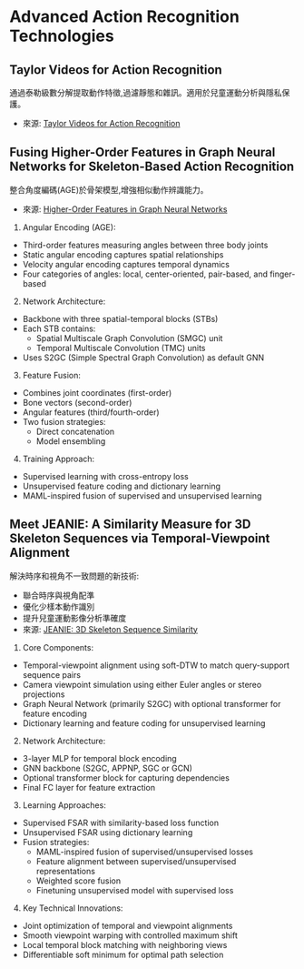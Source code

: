 # Advanced Action Recognition Technologies

## Taylor Videos for Action Recognition

通過泰勒級數分解提取動作特徵,過濾靜態和雜訊。適用於兒童運動分析與隱私保護。

- 來源: [Taylor Videos for Action Recognition](https://arxiv.org/abs/2402.03019v4)

## Fusing Higher-Order Features in Graph Neural Networks for Skeleton-Based Action Recognition

整合角度編碼(AGE)於骨架模型,增強相似動作辨識能力。

- 來源: [Higher-Order Features in Graph Neural Networks](https://doi.org/gt6h5g)

1. Angular Encoding (AGE):

- Third-order features measuring angles between three body joints
- Static angular encoding captures spatial relationships
- Velocity angular encoding captures temporal dynamics
- Four categories of angles: local, center-oriented, pair-based, and finger-based

2. Network Architecture:

- Backbone with three spatial-temporal blocks (STBs)
- Each STB contains:
  - Spatial Multiscale Graph Convolution (SMGC) unit
  - Temporal Multiscale Convolution (TMC) units
- Uses S2GC (Simple Spectral Graph Convolution) as default GNN

3. Feature Fusion:

- Combines joint coordinates (first-order)
- Bone vectors (second-order) 
- Angular features (third/fourth-order)
- Two fusion strategies:
  - Direct concatenation
  - Model ensembling

4. Training Approach:

- Supervised learning with cross-entropy loss
- Unsupervised feature coding and dictionary learning
- MAML-inspired fusion of supervised and unsupervised learning

## Meet JEANIE: A Similarity Measure for 3D Skeleton Sequences via Temporal-Viewpoint Alignment

解決時序和視角不一致問題的新技術:

- 聯合時序與視角配準
- 優化少樣本動作識別
- 提升兒童運動影像分析準確度
- 來源: [JEANIE: 3D Skeleton Sequence Similarity](https://doi.org/gt483p)

1. Core Components:

- Temporal-viewpoint alignment using soft-DTW to match query-support sequence pairs
- Camera viewpoint simulation using either Euler angles or stereo projections
- Graph Neural Network (primarily S2GC) with optional transformer for feature encoding
- Dictionary learning and feature coding for unsupervised learning

2. Network Architecture:

- 3-layer MLP for temporal block encoding
- GNN backbone (S2GC, APPNP, SGC or GCN)
- Optional transformer block for capturing dependencies
- Final FC layer for feature extraction

3. Learning Approaches:

- Supervised FSAR with similarity-based loss function
- Unsupervised FSAR using dictionary learning
- Fusion strategies:
  - MAML-inspired fusion of supervised/unsupervised losses
  - Feature alignment between supervised/unsupervised representations
  - Weighted score fusion
  - Finetuning unsupervised model with supervised loss

4. Key Technical Innovations:

- Joint optimization of temporal and viewpoint alignments
- Smooth viewpoint warping with controlled maximum shift
- Local temporal block matching with neighboring views
- Differentiable soft minimum for optimal path selection